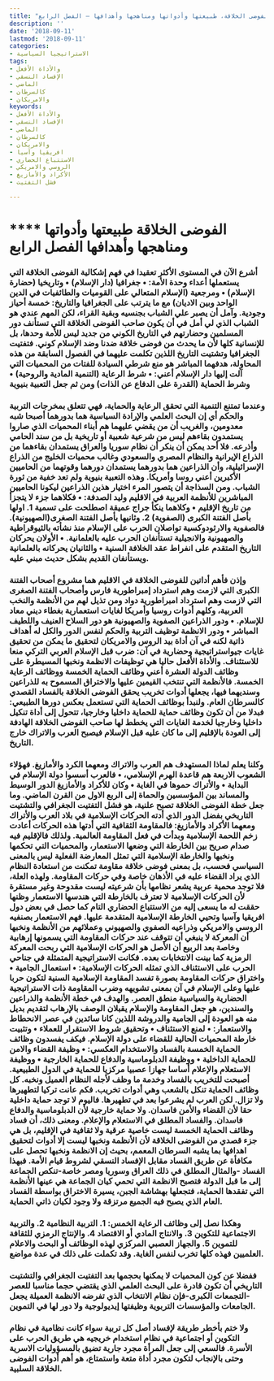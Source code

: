 ```yaml
---
title: "الفوضى الخلاقة، طبيعتها وأدواتها ومناهجها وأهدافها – الفصل الرابع"
description: ''
date: '2018-09-11'
lastmod: '2018-09-11'
categories:
- الاستراتيجيا السياسية
tags:
- والأداة الأفعل
- الإفساد النسقي
- الماضي
- كالسرطان
- والامريكان
keywords:
- والأداة الأفعل
- الإفساد النسقي
- الماضي
- كالسرطان
- والامريكان
- افريقيا وآسيا
- الاستتباع الحضاري
- الروسي والامريكي
- الأكراد والأمازيغ
- فشل التفتيت

---
```

# **** **الفوضى الخلاقة طبيعتها وأدواتها ومناهجها وأهدافها الفصل الرابع**

### أشرع الآن في المستوى الأكثر تعقيدا في فهم إشكالية الفوضى الخلاقة التي يستعملها أعداء وحدة الأمة: • جغرافيا (دار الإسلام) • وتاريخيا (حضارة الإسلام) • ومرجعية (الإسلام المتعالي على القوميات والطائفيات في الدين الواحد وبين الاديان) مع ما يترتب على الجغرافيا والتاريخ: خمسة أحياز وجودية. وآمل أن يصبر علي الشباب بجنسيه وبقية القراء، لكن المهم عندي هو الشباب الذي لي أمل في أن يكون صاحب الفوضى الخلاقة التي تستأنف دور المسلمين وحضارتهم في التاريخ الكوني من جديد ليس للأمة وحدها، بل للإنسانية كلها لأن ما يحدث من فوضى خلاقة ضدنا وضد الإسلام كوني. فتفتيت الجغرافيا وتشتيت التاريخ اللذين تكلمت عليهما في الفصول السابقة من هذه المحاولة، هدفهما المباشر هو منع شرطي السيادة للفتات من المحميات التي آلت إليها دار الإسلام أعني: • شرط الرعاية (التنمية المادية والروحية) • وشرط الحماية (القدرة على الدفاع عن الذات) ومن ثم جعل التعبية بنيوية

### وعندما تمتنع التنمية التي تحقق الرعاية والحماية، فهي تتعلق بمخرجات التربية والحكم أي إن البحث العلمي والإرادة السياسية هما بدورهما أصبحا شبه معدومين، والغريب أن من يقضي عليهما هم أبناء المحميات الذي صاروا يستمدون بقاءهم ليس من شرعية شعبية أو تاريخية بل من سند الحامي وأذرعه. فلا أحد يمكن أن ينكر أن نظام سوريا والعراق يستمدان بقاءهما من الذراع الإيرانية والنظام المصري والسعودي وغالب محميات الخليج من الذراع الإسرائيلية، وأن الذراعين هما بدورهما يستمدان دورهما وقوتهما من الحاميين الأكبرين أعني روسا وأمريكا. وهذه التعبية بنيوية ولم تعد خفية من ثورة الشباب. ومن السذاجة أن يتصور المرء اختيار هذين الذراعين ليكونا الحاميين المباشرين للأنظمة العربية في الاقليم وليد الصدفة: • فكلاهما جزء لا يتجزأ من تاريخ الإقليم • وكلاهما ينكأ جراج عميقة اصطلحت على تسمية 1. اولها بأصل الفتنة الكبرى (الصفوية) 2. وثانيها بأصل الفتنة الصغرى(الصهيونية). فالصفوية والارثودوكسية تواصلان الحرب على الإسلام منذ نشأته بالثيوقراطية والصهيونية والانجيلية تستأنفان الحرب عليه بالعلمانية. • الأولان يحركان التاريخ المتقدم على انفراط عقد الخلافة السنية • والثانيان يحركانه بالعلمانية ويستأنفان القديم بشكل حديث مبني عليه.

### وإذن فأهم أداتين للفوضى الخلاقة في الاقليم هما مشروع أصحاب الفتنة الكبرى التي لازمت وهم استرداد إمبراطورية فارس وأصحاب الفتنة الصغرى التي لازمت وهم استرداد امبراطورية دواد ومن تذيل لهم من الأنظمة والنخب العربية، وكلهم أدوات روسيا وأمريكا لغايات استعمارية بغطاء ديني معاد للإسلام. • ودور الذراعين الصفوية والصهيونية هو دور السلاح العنيف واللطيف المباشر • ودور الانظمة توظيف التربية والحكم لنفس الدور والكل له أهداف ذاتية لكنه في آن أداة بيد الروس والامريكان لتحقيق ما يمكن من تحقيق غايات جيواستراتيجية وحضارية في آن: ضرب قبل الإسلام العربي التركي منعا للاستئناف. والأداة الأفعل حاليا هي توظيفات الانظمة ونخبها المسيطرة على وظائف الدولة العشرة أعني وظائف الحماية الخمسة ووظائف الرعاية الخمسة. فالأنظمة التي تنتخب القيمين عليها والاختراق المسموح به للذراعين وسنديهما فيها، يجعلها أدوات تخريب يحقق الفوضى الخلاقة بالفساد القصدي كالسرطان العام. ولنبدأ بوظائف الحماية التي تستعمل بعكس دورها الطبيعي: فبدلا من أن تكون وظائف حماية للحماية داخليا وخارجيا، تتحول إلى أداة تنكيل داخليا وخارجيا لخدمة الغايات التي يخطط لها صاحب الفوضى الخلاقة الهادفة إلى العودة بالإقليم إلى ما كان عليه قبل الإسلام فيصبح العرب والاتراك خارج التاريخ.

### وكلنا يعلم لماذا المستهدف هم العرب والاتراك ومعهما الكرد والأمازيغ. فهؤلاء الشعوب الاربعة هم قاعدة الهرم الإسلامي، • فالعرب أسسوا دولة الإسلام في البداية • والأتراك حموها في الغاية • وكان للأكراد والأمازيغ الدور الوسيط والمساند بين المؤسسين والحماة إلى الربع الاول من القرن الماضي. وما جعل خطة الفوضى الخلاقة تصبح علنية، هو فشل التفتيت الجغرافي والتشتيت التاريخي بفضل الدور الذي أدته الحركات الإسلامية في بلاد العرب والأتراك ومعهما الأكراد والأمازيغ: فالمقاومة الثقافية التي أدتها هذه الحركات أعادت زخم اللحمة الإسلامية وبدأت في فعل المقاومة العالمية. ولذلك فالإقليم فيه صدام صريح بين الخارطة التي وضعها الاستعمار، والمحميات التي تحكمها ونخبها والخارطة الإسلامية التي تمثل المعارضة الفعلية ليس بالمعنى السياسي فحسب، بل بمعنى فوضى خلاقة مقاومة تمكنت من استعادة النظام الذي يراد القضاء عليه في الأذهان خاصة وفي حركات المقاومة. ولهذه العلة، فلا توجد محمية عربية يشعر نظامها بأن شرعيته ليست مقدوحة وغير مستقرة لأن الحركات الإسلامية لا تعترف بالخارطة التي هندسها الاستعمار وظنها حققت له ما يسعى إليه من الاستتباع الحضاري التام كما حصل في بعض دول افريقيا وآسيا وتحيي الخارطة الإسلامية المتقدمة عليها. فهم الاستعمار بصنفيه الروسي والامريكي وذراعيه الصفوي والصهيوني وعملائهم من الأنظمة ونخبها أن المعركة لا ينبغي أن تتوقف عند حركات المقاومة التي يسمونها إرهابية وخاصة بعد الربيع أن الأصل هو الحركات الإسلامية التي ربحت المعركة الرمزية كما بينت الانتخابات بعده. فكانت الاستراتيجية المتمثلة في جناحي الحرب على الاستئناف الذي تمثله الحركات الإسلامية: • استعمال الجامية • واختراق حركات المقاومة بصورة تفسد المقاومة الإسلامية السنية لتكون حربا عليها وعلى الإسلام في آن بمعنى تشويهه وضرب المقاومة ذات الاستراتيجية الحضارية والسياسية منطق العصر. والهدف في خطة الأنظمة والذراعين والسندين، هو جعل المقاومة والإسلام يقبلان الوصف بالإرهاب لتقديم بديل منه هو العودة إلى الجامية والدروشة اللذين كانا سائدين في عصر الانحطاط والاستعمار: • لمنع الاستئناف • وتحقيق شروط الاستقرار للعملاء • وتثبيت خارطة المحميات الحالية للقضاء على دولة الإسلام. فيكف يفسدون وظائف الحماية الخمسة بالفساد والاستخدام العكسي: • وظيفة القضاء والامن للحماية الداخلية • ووظيفة الدبلوماسية والدفاع للحماية الخارجية • ووظيفة الاستعلام والإعلام أساسا جهازا عصبيا مركزيا للحماية في الدول الطبيعية. أصبحت للتخريب بالفساد وخدمة ما وظف لأجله النظام العميل ونخبه. كل وظائف الحماية تنكل بالشعب وهي أدوات تخريب. فكم عانت تركيا لتطهيرها ولا تزال. لكن العرب لم يشرعوا بعد في تطهيرها. فاليوم لا توجد حماية داخلية حقا لأن القضاء والأمن فاسدان. ولا حماية خارجية لأن الدبلوماسية والدفاع فاسدان. والفساد المطلق في الاستعلام والإعلام. ومعنى ذلك، أن فساد وظائف الحماية الخمسة ليست خاصية عرقية ولا ثقافية في الإقليم، بل هي جزء قصدي من الفوضى الخلاقة لأن الأنظمة ونخبها ليست إلا أدوات لتحقيق اهدافها بما يشبه السرطان المعمم، بحيث إن الانظمة ونخبها تحصل على مكافأة عن طريق الفساد مقابل الإفساد النسقي لشروط قيام الأمة. فبهذا الفساد -والمثال المطلق في ذلك العراق وسوريا ومصر خاصة-تنكص الجماعة إلى ما قبل الدولة فتصبح الانظمة التي تحمي كيان الجماعة هي عينها الأنظمة التي تفقدها الحماية، فتجعلها بهشاشة الجبن، يسيرة الاختراق بواسطة الفساد العام الذي يصبح فيه الجميع مرتزقة ولا وجود لكيان ذاتي الحماية.

### وهكذا نصل إلى وظائف الرعاية الخمس: 1. التربية النظامية 2. والتربية الاجتماعية للتكوين 3. والانتاج المادي أو الاقتصاد 4. والإنتاج الرمزي للثقافة للتموين 5. والجهاز العصبي المركزي لهذه الوظائف أو البحث والاعلام العلميين فهذه كلها تخرب لنفس الغاية. وقد تكملت على ذلك في عدة مواضع.

### ففضلا عن كون المحميات لا يمكنها بحجمها بعد التفتيت الجغرافي والتشتيت التاريخي أن تكون قادرة على البحث العلمي الذي يقتضي حجما مناسبا للعصر -التجمعات الكبرى-فإن نظام الانتخاب الذي تفرضه الانظمة العميلة يجعل الجامعات والمؤسسات التربوية وظيفتها إيديولوجية ولا دور لها في التموين.

### ولا ختم بأخطر طريقة لإفساد أصل كل تربية سواء كانت نظامية في نظام التكوين أو اجتماعية في نظام استخدام خريجيه هي طريق الحرب على الأسرة. فالسعي إلى جعل المرأة مجرد جارية تضيق بالمسؤوليات الاسرية وحتى بالإنجاب لتكون مجرد أداة متعة واستمتاع، هو أهم أدوات الفوضى الخلاقة السلبية.

###